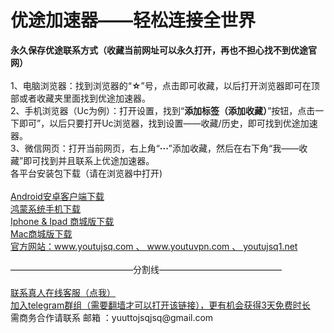 # 优途加速器——轻松连接全世界
<div><b>永久保存优途联系方式（收藏当前网址可以永久打开，再也不担心找不到优途官网）</b></div>
<br>
<div>1、电脑浏览器：找到浏览器的“<b>☆</b>”号，点击即可收藏，以后打开浏览器即可在顶部或者收藏夹里面找到优途加速器。</div>
<div>2、手机浏览器（Uc为例）：打开设置，找到“<b>添加标签（添加收藏）</b>”按钮，点击一下即可”，以后只要打开Uc浏览器，找到设置——收藏/历史，即可找到优途加速器。</div>
<div>3、微信网页：打开当前网页，右上角“<b>···</b>”添加收藏，然后在右下角“我——收藏”即可找到并且联系上优途加速器。</div>

<div>各平台安装包下载（请在浏览器中打开)</div>
<br>
<div><a href="https://youtujsq.com/downloading.html?down_type=android" target="_blank">Android安卓客户端下载</a></div>
<div><a href="https://youtujsq.com/downloading.html?down_type=android" target="_blank">鸿蒙系统手机下载</a></div>
<div><a href="https://www.youtujsq.com/courseDetailAppleStoreIdModifiction.html" target="_blank">Iphone & Ipad 商城版下载</a></div>
<div><a href="https://www.youtujsq.com/courseDetailAppleStoreMac.html" target="_blank">Mac商城版下载</a></div>
<div><a href="https://youtujsq.com/" target="_blank">官方网站：www.youtujsq.com 、 www.youtuvpn.com  、 youtujsq1.net </a> </div>
<br>
<div>——————————————分割线——————————————</div>
<br>

<div><a href="https://xiabeizi.zheyishitaimanchang.xyz/chatlink.html" target="_blank">联系真人在线客服（点我）</a></div>
<div><a href="https://t.me/youtujiasuqi" target="_blank">加入telegram群组（需要翻墙才可以打开该链接），更有机会获得3天免费时长</a></div>
<div>需商务合作请联系 邮箱 ：yuuttojsqjsq@gmail.com</a></div>
<br>
